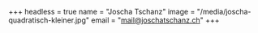 +++
headless = true
name = "Joscha Tschanz"
image = "/media/joscha-quadratisch-kleiner.jpg"
email = "mail@joschatschanz.ch"
+++

